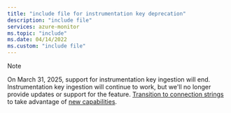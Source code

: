 ```yaml
---
title: "include file for instrumentation key deprecation" 
description: "include file" 
services: azure-monitor
ms.topic: "include"
ms.date: 04/14/2022
ms.custom: "include file"
---
```


>[!NOTE] 
>On March 31, 2025, support for instrumentation key ingestion will end. Instrumentation key ingestion will continue to work, but we'll no longer provide updates or support for the feature. [Transition to connection strings](../articles/azure-monitor/app/migrate-from-instrumentation-keys-to-connection-strings.md) to take advantage of [new capabilities](../articles/azure-monitor/app/migrate-from-instrumentation-keys-to-connection-strings.md#new-capabilities).